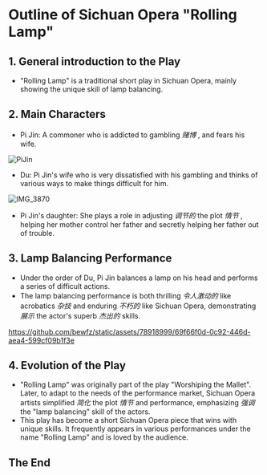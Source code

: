 # Outline of Sichuan Opera "Rolling Lamp"

## 1. General  introduction to the Play
- "Rolling Lamp" is a traditional short play in Sichuan Opera, mainly showing the unique skill of lamp balancing.

## 2. Main Characters
- Pi Jin: A commoner who is addicted to gambling *赌博* , and fears his wife.

![PiJin](https://github.com/bewfz/static/assets/78918999/1702a04c-bd40-4b41-9c96-3ab775830bdf)

- Du: Pi Jin's wife who is very dissatisfied with his gambling and thinks of various ways to make things difficult for him.

![IMG_3870](https://github.com/bewfz/static/assets/78918999/117b646d-656d-4546-8437-ad03ddf2a70e)

- Pi Jin's daughter: She plays a role in adjusting *调节的* the plot *情节* , helping her mother control her father and secretly helping her father out of trouble.

## 3. Lamp Balancing Performance
- Under the order of Du, Pi Jin balances a lamp on his head and performs a series of difficult actions.
- The lamp balancing performance is both thrilling *令人激动的* like acrobatics *杂技* and enduring *不朽的* like Sichuan Opera, demonstrating *展示* the actor's superb *杰出的* skills.



https://github.com/bewfz/static/assets/78918999/69f66f0d-0c92-446d-aea4-599cf09b1f3e




## 4. Evolution of the Play
- "Rolling Lamp" was originally part of the play "Worshiping the Mallet". Later, to adapt to the needs of the performance market, Sichuan Opera artists simplified *简化* the plot *情节* and performance, emphasizing *强调* the "lamp balancing" skill of the actors.
- This play has become a short Sichuan Opera piece that wins with unique skills. It frequently appears in various performances under the name "Rolling Lamp" and is loved by the audience.











## The End
